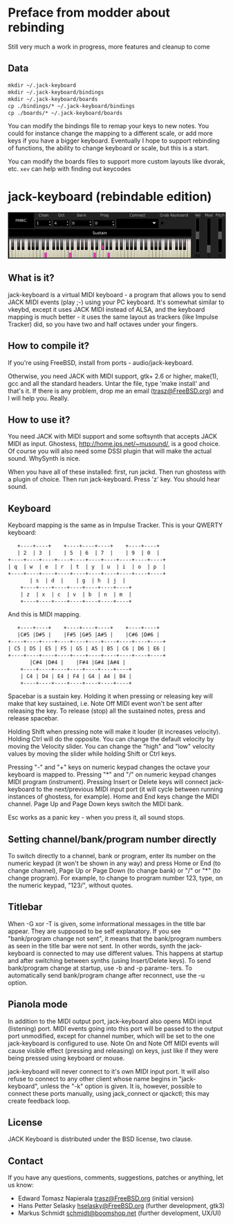 # Preface from modder about rebinding

Still very much a work in progress, more features and cleanup to come

## Data

```shell
mkdir ~/.jack-keyboard
mkdir ~/.jack-keyboard/bindings
mkdir ~/.jack-keyboard/boards
cp ./bindings/* ~/.jack-keyboard/bindings
cp ./boards/* ~/.jack-keyboard/boards
```

You can modify the bindings file to remap your keys to new notes. You could for instance change the mapping to a different scale, or add more keys if you have a bigger keyboard. Eventually I hope to support rebinding of functions, the ability to change keyboard or scale, but this is a start.

You can modify the boards files to support more custom layouts like dvorak, etc. `xev` can help with finding out keycodes

# jack-keyboard (rebindable edition)

![Screenshot of jack-keyboard](jack_keyboard.png)

## What is it?

jack-keyboard is a virtual MIDI keyboard - a program that allows you to
send JACK MIDI events (play ;-) using your PC keyboard.  It's  somewhat
similar  to  vkeybd,  except it uses JACK MIDI instead of ALSA, and the
keyboard mapping is much better - it uses the same layout  as  trackers
(like Impulse Tracker) did, so you have two and half octaves under your
fingers.

## How to compile it?

If you're using FreeBSD, install from ports - audio/jack-keyboard.

Otherwise, you need JACK with MIDI support, gtk+ 2.6 or higher,
make(1), gcc and all the standard headers.  Untar the file, type
'make install' and that's it.  If there is any problem, drop me
an email (trasz@FreeBSD.org) and I will help you.  Really.

## How to use it?

You need JACK with MIDI support and some softsynth that accepts
JACK MIDI as input.  Ghostess, http://home.jps.net/~musound/,
is a good choice.  Of course you will also need some DSSI plugin
that will make the actual sound.  WhySynth is nice.

When you have all of these installed: first, run jackd.  Then run
ghostess with a plugin of choice.  Then run jack-keyboard.  Press
'z' key.  You should hear sound.

## Keyboard

Keyboard mapping is the same as in Impulse Tracker.  This is your
QWERTY keyboard:

       +----+----+    +----+----+----+    +----+----+
       | 2  | 3  |    | 5  | 6  | 7  |    | 9  | 0  |
    +----+----+----+----+----+----+----+----+----+----+
    | q  | w  | e  | r  | t  | y  | u  | i  | o  | p  |
    +----+----+----+----+----+----+----+----+----+----+
           | s  | d  |    | g  | h  | j  |
        +----+----+----+----+----+----+----+
        | z  | x  | c  | v  | b  | n  | m  |
        +----+----+----+----+----+----+----+

And this is MIDI mapping.

       +----+----+    +----+----+----+    +----+----+
       |C#5 |D#5 |    |F#5 |G#5 |A#5 |    |C#6 |D#6 |
    +----+----+----+----+----+----+----+----+----+----+
    | C5 | D5 | E5 | F5 | G5 | A5 | B5 | C6 | D6 | E6 |
    +----+----+----+----+----+----+----+----+----+----+
           |C#4 |D#4 |    |F#4 |G#4 |A#4 |
        +----+----+----+----+----+----+----+
        | C4 | D4 | E4 | F4 | G4 | A4 | B4 |
        +----+----+----+----+----+----+----+

Spacebar  is  a sustain key.  Holding it when pressing or releasing key
will make that key sustained, i.e. Note Off MIDI event  won't  be  sent
after  releasing  the  key.  To release (stop) all the sustained notes,
press and release spacebar.

Holding Shift when pressing note will  make  it  louder  (it  increases
velocity).   Holding  Ctrl  will  do  the opposite.  You can change the
default velocity by moving the Velocity slider.   You  can  change  the
"high"  and  "low"  velocity  values by moving the slider while holding
Shift or Ctrl keys.

Pressing "-" and "+" keys on numeric keypad  changes  the  octave  your
keyboard  is mapped to.  Pressing "*" and "/" on numeric keypad changes
MIDI program (instrument).  Pressing Insert or Delete keys will connect
jack-keyboard  to  the  next/previous  MIDI  input  port (it will cycle
between running instances of ghostess, for example).  Home and End keys
change  the  MIDI  channel.  Page Up and Page Down keys switch the MIDI
bank.

Esc works as a panic key - when you press it, all sound stops.

## Setting channel/bank/program number directly

To switch directly to a channel, bank or program, enter its  number  on
the numeric keypad (it won't be shown in any way) and press Home or End
(to change channel), Page Up or Page Down (to change bank)  or  "/"  or
"*" (to change program).  For example, to change to program number 123,
type, on the numeric keypad, "123/", without quotes.

## Titlebar

When -G xor -T is given, some informational messages in the  title  bar
appear.  They  are  supposed  to  be  self  explanatory.   If  you  see
"bank/program change not sent", it means that the bank/program  numbers
as  seen  in  the  title  bar were not sent.  In other words, synth the
jack-keyboard is connected to may use different values.   This  happens
at  startup  and  after  switching  between synths (using Insert/Delete
keys).  To send bank/program change at startup, use -b and  -p  parame-
ters.   To  automatically send bank/program change after reconnect, use
the -u option.

## Pianola mode

In addition to the MIDI output  port,  jack-keyboard  also  opens  MIDI
input  (listening)  port.   MIDI  events  going  into this port will be
passed to the output port unmodified, except for channel number,  which
will be set to the one jack-keyboard is configured to use.  Note On and
Note Off MIDI events will cause visible effect (pressing and releasing)
on  keys, just like if they were being pressed using keyboard or mouse.

jack-keyboard will never connect to it's own MIDI input port.  It  will
also  refuse to connect to any other client whose name begins in "jack-
keyboard", unless the "-k" option is given.  It is,  however,  possible
to  connect  these ports manually, using jack_connect or qjackctl; this
may create feedback loop.

## License 

JACK Keyboard is distributed under the BSD license, two clause.

## Contact 

If you have any questions, comments, suggestions, patches or anything,
let us know:
* Edward Tomasz Napierala <trasz@FreeBSD.org> (initial version)
* Hans Petter Selasky <hselasky@FreeBSD.org> (further development, gtk3)
* Markus Schmidt <schmidt@boomshop.net> (further development, UX/UI)
